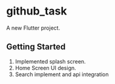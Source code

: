 # github_task

A new Flutter project.

## Getting Started

1. Implemented splash screen.
2. Home Screen UI design.
3. Search implement and api integration